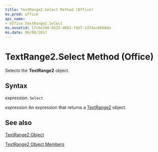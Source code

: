 ```yaml
---
title: TextRange2.Select Method (Office)
ms.prod: office
api_name:
- Office.TextRange2.Select
ms.assetid: 17c6e340-6522-d6b2-f4b7-137dacb666da
ms.date: 06/08/2017
---
```



# TextRange2.Select Method (Office)

Selects the  **TextRange2** object.


## Syntax

 _expression_. `Select`

 _expression_ An expression that returns a [TextRange2](./Office.TextRange2.md) object.


## See also


[TextRange2 Object](Office.TextRange2.md)



[TextRange2 Object Members](./overview/textrange2-members-office.md)

